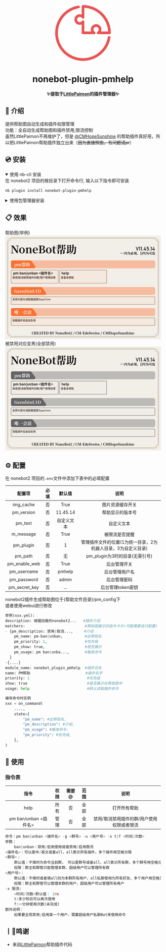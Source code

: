 <div align="center">
  <a href="https://v2.nonebot.dev/store"><img src="https://github.com/CM-Edelweiss/nonebot-plugin-pmhelp/raw/refs/heads/main/docs_image/nb_logo.png" width="180" height="180" alt="NoneBotPluginLogo"></a>

</div>

<div align="center">

# nonebot-plugin-pmhelp


</div>
<h4 align="center">✨提取于<a href="https://github.com/CMHopeSunshine/LittlePaimon" target="_blank">LittlePaimon</a>的插件管理器✨</h4>


## 📖 介绍

提供帮助图自动生成和插件权限管理<br>
功能：全自动生成帮助图和插件禁用,限流控制<br>
虽然LittlePaimon不再维护了，但是 [@CMHopeSunshine](https://github.com/CMHopeSunshine) 的帮助插件真好用，所以把LittlePaimon帮助插件独立出来（~~因为直接照搬，有问题请pr~~）

## 💿 安装

<details open>
<summary>使用 nb-cli 安装</summary>
在 nonebot2 项目的根目录下打开命令行, 输入以下指令即可安装

    nb plugin install nonebot-plugin-pmhelp

</details>

<details>
<summary>使用包管理器安装</summary>
在 nonebot2 项目的插件目录下, 打开命令行, 根据你使用的包管理器, 输入相应的安装命令

<details>
<summary>pip</summary>

    pip install nonebot-plugin-pmhelp
</details>
<details>
<summary>pdm</summary>

    pdm add nonebot-plugin-pmhelp
</details>
<details>
<summary>poetry</summary>

    poetry add nonebot-plugin-pmhelp
</details>
<details>
<summary>conda</summary>

    conda install nonebot-plugin-pmhelp
</details>

打开 nonebot2 项目根目录下的 `pyproject.toml` 文件, 在 `[tool.nonebot]` 部分追加写入

    plugins = ["nonebot_plugin_pmhelp"]

</details>

## 📋 效果

帮助图(举例) <br>
![_](https://github.com/CM-Edelweiss/nonebot-plugin-pmhelp/blob/main/docs_image/1.jpg)<br>
被禁用对应变黑(全部禁用)<br>
![_](https://github.com/CM-Edelweiss/nonebot-plugin-pmhelp/blob/main/docs_image/2.jpg)<br>



## ⚙️ 配置

在 nonebot2 项目的`.env`文件中添加下表中的必填配置

| 配置项 | 必填 | 默认值 | 说明 |
|:-----:|:----:|:----:|:----:|
| img_cache | 否 | True | 图片资源缓存开关 |
| pm_version | 否 | 11.45.14 | 帮助显示的版本号 |
| pm_text| 否 | 自定义文本| 自定义文本 |
| m_message| 否 | True | 被限流是否提醒 |
| pm_plugin| 否 | 1 | 管理插件文件的位置(1为统一目录，2为机器人目录，3为自定义目录) |
| pm_path| 否 | 无 | pm_plugin为3时的目录(无需引号) |
| pm_enable_web| 否 | True |后台管理开关 |
| pm_username| 否 | pmhelp |后台管理用户名 |
| pm_password| 否 | admin | 后台管理密码 |
| pm_secret_key| 否 | ... | 后台管理token密钥 |



nonebot2插件生成帮助图位于{帮助文件目录}/pm_config下<br>
或者使用webui进行修改

```python
举例(xxx.yml):
description: 根据加载的nonebot2...   #插件介绍
matchers:                           #帮助图展示的指令卡片(可能需要自行配置)
- {pm_description: 禁用|取消...,     #介绍
    pm_name: pm-ban|unban,          #此帮助名
    pm_priority: 1,                 #优先级
    pm_show: true,                  #是否展示
    pm_usage: pm ban|unba...,       #触发命令
  }
-{....}
module_name: nonebot_plugin_pmhelp  #插件包名
name: PM帮助                         #插件名字
priority: 1                          #优先级
show: true                           #是否展示在帮助图中
usage: help                          #默认读取插件命令
```


```python
编写命令时实例
xxx = on_command(
    ....,
    state={
        "pm_name": #此帮助名,
        "pm_description": #介绍,
        "pm_usage": #触发命令,
        "pm_priority": #优先级,
    },
)
```



## 🎉 使用
### 指令表
| 指令 | 权限 | 需要@ | 范围 | 说明 |
|:-----:|:----:|:----:|:----:|:----:|
| help | 所有 | 否 | 全部 | 打开所有帮助 |
| pm ban/unban <插件名> | 管理 | 否 | 全部 | 禁用/取消禁用插件的群/用户使用权限或者限流 |

```python
命令：pm ban|unban <插件名> -g <群号> -u <用户号> -x t|f <时间/次数>
参数：
    ban|unban：禁用/启用使用或者禁用/启用限流
<插件名>：可以是中/英文或者all，all表示所有插件，多个插件用空格分隔
<群号>：
    默认值：不填时为命令当前群， 可以是群号或者all，all表示所有群，多个群号用空格分隔
    权限：群主和群管只能管理本群，超级用户可以管理所有群
<用户号>：
    默认值：不填时或者填all则为本群所有用户，all私聊使用为所有好友，多个用户用空格分隔
    权限：群主和群管可以管理本群的用户，超级用户可以管理所有用户
-x 限流:
    <时间/次数>默认值： 10s
    t:多少秒后可以再次使用
    f:一分钟使用次数(未完成)
额外说明：
    如果要全局禁用/启用某一个用户，需要超级用户私聊Bot来使用命令
```

## 丨💸鸣谢
- 来自[LittlePaimon](https://github.com/CMHopeSunshine/LittlePaimon)帮助插件代码